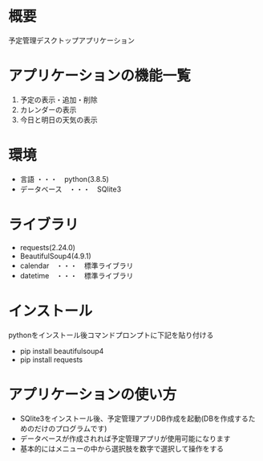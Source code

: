 # 概要
予定管理デスクトップアプリケーション

# アプリケーションの機能一覧
1. 予定の表示・追加・削除
2. カレンダーの表示
3. 今日と明日の天気の表示

# 環境
+ 言語 ・・・　python(3.8.5)
+ データベース　・・・　SQlite3

# ライブラリ
+ requests(2.24.0)
+ BeautifulSoup4(4.9.1)
+ calendar　・・・　標準ライブラリ
+ datetime　・・・　標準ライブラリ

# インストール
pythonをインストール後コマンドプロンプトに下記を貼り付ける
+ pip install beautifulsoup4
+ pip install requests

# アプリケーションの使い方
+ SQlite3をインストール後、予定管理アプリDB作成を起動(DBを作成するためのだけのプログラムです)
+ データベースが作成されれば予定管理アプリが使用可能になります
+ 基本的にはメニューの中から選択肢を数字で選択して操作をする
